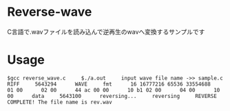 # Reverse-wave
C言語で.wavファイルを読み込んで逆再生のwavへ変換するサンプルです

# Usage
`
$gcc reverse_wave.c    
$./a.out    
input wave file name ->> sample.c    
RIFF    
5643294     
WAVE    
fmt     
16 16777216 65536 33554688     
01 00     
02 00     
44 ac 00 00     
10 b1 02 00     
04 00     
10 00     
data    
5643100     
reversing...    
reversing    
REVERSE COMPLETE! The file name is rev.wav    
`
